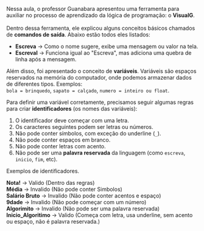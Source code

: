 Nessa aula, o professor Guanabara apresentou uma ferramenta para auxiliar no processo de aprendizado da lógica de programação: o **VisualG**. <br>  
Dentro dessa ferramenta, ele explicou alguns conceitos básicos chamados de **comandos de saída**. Abaixo estão todos eles listados: <br>  

- **Escreva** → Como o nome sugere, exibe uma mensagem ou valor na tela. <br>
- **Escreval** → Funciona igual ao "Escreva", mas adiciona uma quebra de linha após a mensagem. <br>

Além disso, foi apresentado o conceito de **variáveis**. Variáveis são espaços reservados na memória do computador, onde podemos armazenar dados de diferentes tipos. Exemplos:  
`bola = brinquedo`, `sapato = calçado`, `numero = inteiro ou float`. <br>

Para definir uma variável corretamente, precisamos seguir algumas regras para criar **identificadores** (os nomes das variáveis): <br>

1. O identificador deve começar com uma letra. <br>
2. Os caracteres seguintes podem ser letras ou números. <br>
3. Não pode conter símbolos, com exceção do underline (`_`). <br>
4. Não pode conter espaços em branco. <br>
5. Não pode conter letras com acento. <br>
6. Não pode ser uma **palavra reservada** da linguagem (como `escreva`, `inicio`, `fim`, etc). <br>

Exemplos de identificadores.

**Nota!** → Valido (Dentro das regras) <br>
**Média** → Invalido (Não pode conter Simbolos) <br>
**Salário Bruto** → Invalido (Não pode conter acentos e espaço)<br>
**9dade** → Invalido (Não pode começar com um número)<br>
**Algorimito** → Invalido (Não pode ser uma palavra reservada) <br>
**Inicio_Algoritimo** → Valido (Começa com letra, usa underline, sem acento ou espaço, não é palavra reservada.)
